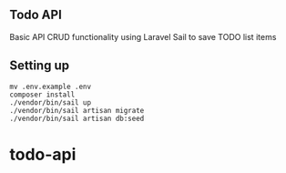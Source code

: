 ## Todo API

Basic API CRUD functionality using Laravel Sail to save TODO list items

## Setting up

```
mv .env.example .env
composer install
./vendor/bin/sail up
./vendor/bin/sail artisan migrate 
./vendor/bin/sail artisan db:seed
```
# todo-api

